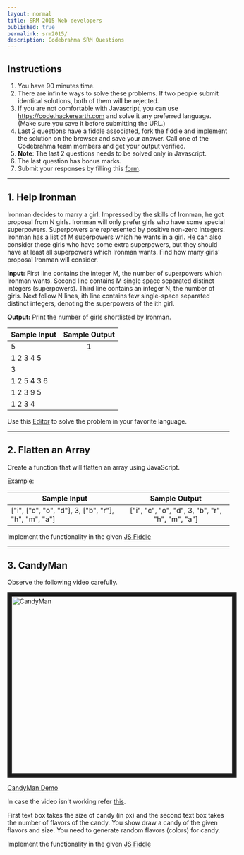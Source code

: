 ```yaml
---
layout: normal
title: SRM 2015 Web developers
published: true
permalink: srm2015/
description: Codebrahma SRM Questions
---
```


<div id="questions" class="unit whole" markdown="1">

## Instructions

1. You have 90 minutes time.   
2. There are infinite ways to solve these problems. If two people submit identical solutions, both of them will be rejected.
3. If you are not comfortable with Javascript, you can use <https://code.hackerearth.com> and solve it any preferred language. (Make sure you save it before submitting the URL.) 
4. Last 2 questions have a fiddle associated, fork the fiddle and implement the solution on the browser and save your answer. Call one of the Codebrahma team members and get your output verified.
5. __Note__: The last 2 questions needs to be solved only in Javascript.
6. The last question has bonus marks.
7. Submit your responses by filling this [form](http://goo.gl/forms/2K87fSjnLN).

***

## 1. Help Ironman

Ironman decides to marry a girl. Impressed by the skills of Ironman, he got proposal from N girls. Ironman will only prefer girls who have some special superpowers. Superpowers are represented by positive non-zero integers.
Ironman has a list of M superpowers which he wants in a girl. He can also consider those girls who have some extra superpowers, but they should have at least all superpowers which Ironman wants.
Find how many girls' proposal Ironman will consider.

__Input:__
First line contains the integer M, the number of superpowers which Ironman wants.
Second line contains M single space separated distinct integers (superpowers).
Third line contains an integer N, the number of girls.
Next follow N lines, ith line contains few single-space separated distinct integers, denoting the superpowers of the ith girl.

__Output:__
Print the number of girls shortlisted by Ironman.

| Sample Input  | Sample Output |
| ------------- |:-------------:|
| 5							| 1 						|
|	1 2 3 4 5			|								|
|	3							|								|
|	1 2 5 4 3 6		|								|
|	1 2 3 9 5			|								|
|	1 2 3 4				|								|


Use this [Editor](https://code.hackerearth.com) to solve the problem in your favorite language.

***

## 2. Flatten an Array

Create a function that will flatten an array using JavaScript.

Example:

| Sample Input  																				| Sample Output 																	 |
| ----------------------------------------------------- |:------------------------------------------------:|
| ["i", ["c", "o", "d"], 3, ["b", "r"], "h", "m", "a"]	| ["i", "c", "o", "d", 3, "b", "r", "h", "m", "a"] |


Implement the functionality in the given [JS Fiddle](https://jsfiddle.net/uypbyzot)


***

## 3. CandyMan

Observe the following video carefully.


<a href="https://www.youtube.com/watch?v=OEQrg8dhCZo" target="_blank"><img src="http://img.youtube.com/vi/OEQrg8dhCZo/0.jpg" alt="CandyMan" width="240" height="180" border="10" /></a>
<p><a href="https://www.youtube.com/watch?v=OEQrg8dhCZo">CandyMan Demo</a></p>

In case the video isn't working refer [this](http://i.imgur.com/htOY97p.gif).

First text box takes the size of candy (in px) and the second text box takes the number of flavors of the candy. You show draw a candy of the given flavors and size. You need to generate random flavors (colors) for candy.

Implement the functionality in the given [JS Fiddle](https://jsfiddle.net/j03L898t/)

</div>

<style type="text/css">
.main-nav {
  visibility: hidden;  
}
#questions img {
  height:400px;  
  width:500px;
}
</style>




